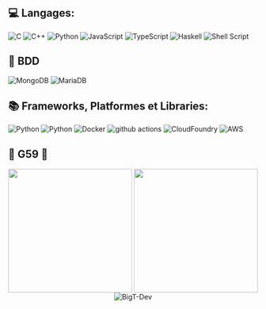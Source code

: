 ## 💻 Langages:
![C](https://img.shields.io/badge/C-00599C?style=for-the-badge&logo=c&logoColor=white)
![C++](https://img.shields.io/badge/c++-%2300599C.svg?style=for-the-badge&logo=c%2B%2B&logoColor=white)
![Python](https://img.shields.io/badge/python-3670A0?style=for-the-badge&logo=python&logoColor=ffdd54)
![JavaScript](https://img.shields.io/badge/javascript-%23323330.svg?style=for-the-badge&logo=javascript&logoColor=%23F7DF1E)
![TypeScript](https://img.shields.io/badge/-TypeScript-007ACC?style=for-the-badge&logo=typescript&logoColor=white)
![Haskell](https://img.shields.io/badge/Haskell-5D4F85?style=for-the-badge&logo=haskell&logoColor=white)
![Shell Script](https://img.shields.io/badge/shell_script-%23121011.svg?style=for-the-badge&logo=gnu-bash&logoColor=white)

## 📁 BDD
![MongoDB](https://img.shields.io/badge/-MongoDB-13aa52?style=for-the-badge&logo=mongodb&logoColor=white)
![MariaDB](https://img.shields.io/badge/MariaDB-%23039BE5.svg?style=for-the-badge&logo=MariaDB)

## 📚 Frameworks, Platformes et Libraries:
![Python](https://img.shields.io/badge/Flask-6DA55F?style=for-the-badge&logo=python&logoColor=white)
![Python](https://img.shields.io/badge/Django-%23404d59.svg?style=for-the-badge&logo=python&logoColor=%2361DAFB)
![Docker](https://img.shields.io/badge/-Docker-46a2f1?style=for-the-badge&logo=docker&logoColor=white)
![github actions](https://img.shields.io/badge/-CI/CD-2088FF?style=for-the-badge&logo=github-actions&logoColor=white)
![CloudFoundry](https://img.shields.io/badge/CloudFoundry-FF6C37?style=for-the-badge&logo=CloudFoundry&logoColor=white)
![AWS](https://img.shields.io/badge/amazons3-FF6C37?style=for-the-badge&logo=amazon&logoColor=white)

## 🤍 G59 🖤

<div align="center">
<img style="vertical-align: middle;" height="250em" src="https://github-readme-stats.vercel.app/api?username=BigT-Dev&theme=tokyonight" />
<img style="vertical-align: middle;" height="250em" src="https://github-readme-stats.vercel.app/api/top-langs?username=BigT-Dev&theme=tokyonight" />
<img align="center" src="https://github-readme-streak-stats.herokuapp.com/?user=BigT-Dev&hide_border=true&background=00000000&currStreakNum=C3D1D9&theme=github-dark-blue" alt="BigT-Dev" />
</div>
</p>
